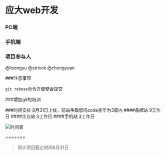 应大web开发
====

### PC端

### 手机端
### 项目参与人
@lisongyu @strivek @chengyuan

###注意事项

`git rebase`命令方便整合提交 



###增加git的培训

###时间安排
  8月31日上线，前端争取低吗code完毕为3周内
####品牌站
9工作日
####企业站
3工作日
####手机站
3工作日


![时间表](https://app.yinxiang.com/shard/s4/sh/8037c4c2-3e98-4d20-8795-50a830f6ec63/0406c9fbb00c66d004830c6cd2d5d3fc/res/3f906026-86b6-4bbd-87c9-b3ad0b2eeb41/E3E731EC-0978-469F-928B-45D4989A2818.png?resizeSmall&width=832&alpha=)

  
=======
> 预计项目截止时间8月31日

